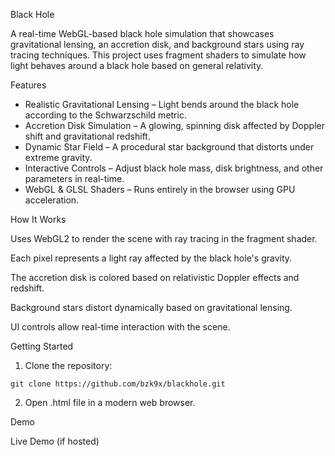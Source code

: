 Black Hole

A real-time WebGL-based black hole simulation that showcases gravitational lensing, an accretion disk, and background stars using ray tracing techniques. This project uses fragment shaders to simulate how light behaves around a black hole based on general relativity.

Features

- Realistic Gravitational Lensing – Light bends around the black hole according to the Schwarzschild metric.
- Accretion Disk Simulation – A glowing, spinning disk affected by Doppler shift and gravitational redshift.
- Dynamic Star Field – A procedural star background that distorts under extreme gravity.
- Interactive Controls – Adjust black hole mass, disk brightness, and other parameters in real-time.
- WebGL & GLSL Shaders – Runs entirely in the browser using GPU acceleration.

How It Works

Uses WebGL2 to render the scene with ray tracing in the fragment shader.

Each pixel represents a light ray affected by the black hole's gravity.

The accretion disk is colored based on relativistic Doppler effects and redshift.

Background stars distort dynamically based on gravitational lensing.

UI controls allow real-time interaction with the scene.


Getting Started

1. Clone the repository:

```git clone https://github.com/bzk9x/blackhole.git```


2. Open .html file in a modern web browser.



Demo

Live Demo (if hosted) 
